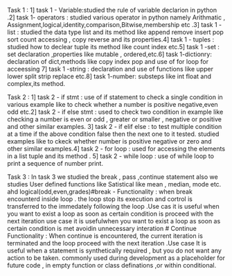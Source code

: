 Task 1 : 1] task 1 - Variable:studied the rule of variable declarion in python .2] task 1- operators : studied various operator in python namely Arithmatic , Assignment,logical,identity,comparison,Bitwise,membership etc .3] task 1 -list : studied the data type list and its method like append remove insert pop sort count accessing , copy reverse and its properties.4] task 1 - tuples : studied how to declear tuple its method like count index etc.5] task 1 -set : set declaration ,properties like mutable , ordered,etc.6] task 1-dictionry: declaration of dict,methods like copy index pop and use of for loop for acceessing 7] task 1 -string : declaration and use of functions like upper lower split strip replace etc.8] task 1-number: substeps like int float and complex,its method.

Task 2 : 1] task 2 - if stmt : use of if statement to check a single condition in various example like to check whether a number is positive
negative,even odd etc.2] task 2 - if else stmt : used to check two condition in example like checking a number is even or odd , greater or smaller , negative or positive and other similar examples. 3] task 2 - if elif else : to test multiple condition at a time if the above condition false then the next one to it tested. studied examples like to ckeck whether number is positive negative or zero and other similar examples.4] task 2 - for loop : used for accessing the elements in a list tuple and its method . 5] task 2 - while loop : use of while  loop to print a sequence of number print.

 Task 3 : In task 3 we studied the break , pass ,continue statement also we studies User defined functions like Satistical like mean , median, mode etc. ahd logical(odd,even,grades)#break - Functionality : when break encounterd inside  loop . the loop stop its execution and cortrol is transferred to the immedately following the loop .Use cas it is useful when you want to exist a loop as soon as certain condition is proceed with the next iteration use case it is usefulwhen you want to exist a loop as soon as  certain condition is met avoidin unnecessary interation # Continue Functionality : When continue is encountered, the current iteration is terminated and the loop proceed with the next iteration .Use case It is useful when a statement is synthetically required , but you do not want any action to be taken. commonly used during development as a placeholder for future code , in empty function or class definations ,or within conditional.
